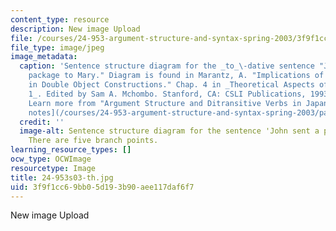 ```yaml
---
content_type: resource
description: New image Upload
file: /courses/24-953-argument-structure-and-syntax-spring-2003/3f9f1cc69bb05d193b90aee117daf6f7_24-953s03-th.jpg
file_type: image/jpeg
image_metadata:
  caption: 'Sentence structure diagram for the _to_\-dative sentence "John sent a
    package to Mary." Diagram is found in Marantz, A. "Implications of Asymmetries
    in Double Object Constructions." Chap. 4 in _Theoretical Aspects of Bantu Grammar
    1_. Edited by Sam A. Mchombo. Stanford, CA: CSLI Publications, 1993, pp. 113-151.
    Learn more from "Argument Structure and Ditransitive Verbs in Japanese" in [lecture
    notes](/courses/24-953-argument-structure-and-syntax-spring-2003/pages/lecture-notes).'
  credit: ''
  image-alt: Sentence structure diagram for the sentence 'John sent a package to Mary.'
    There are five branch points.
learning_resource_types: []
ocw_type: OCWImage
resourcetype: Image
title: 24-953s03-th.jpg
uid: 3f9f1cc6-9bb0-5d19-3b90-aee117daf6f7
---
```

New image Upload

